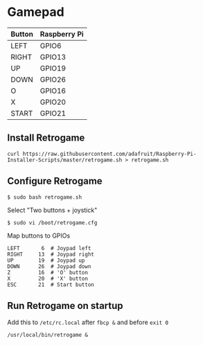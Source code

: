 # Gamepad

Button|Raspberry Pi
------|------------
LEFT  |GPIO6
RIGHT |GPIO13
UP    |GPIO19
DOWN  |GPIO26
O     |GPIO16
X     |GPIO20
START |GPIO21

## Install Retrogame

    curl https://raw.githubusercontent.com/adafruit/Raspberry-Pi-Installer-Scripts/master/retrogame.sh > retrogame.sh

## Configure Retrogame

    $ sudo bash retrogame.sh

Select "Two buttons + joystick"

    $ sudo vi /boot/retrogame.cfg

Map buttons to GPIOs

    LEFT       6  # Joypad left
    RIGHT     13  # Joypad right
    UP        19  # Joypad up
    DOWN      26  # Joypad down
    Z         16  # 'O' button
    X         20  # 'X' button
    ESC       21  # Start button

## Run Retrogame on startup

Add this to `/etc/rc.local` after `fbcp &` and before `exit 0`

    /usr/local/bin/retrogame &

